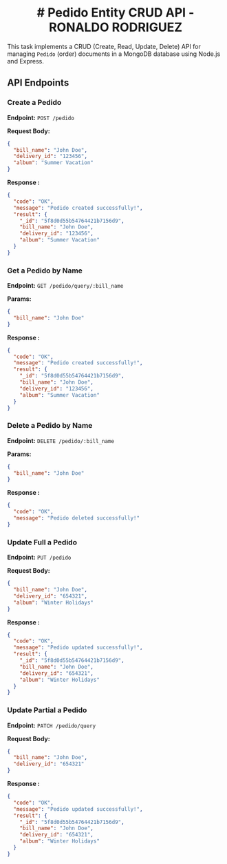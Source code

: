<h1 align="center"># Pedido Entity CRUD API  - RONALDO RODRIGUEZ</h1>

This task implements a CRUD (Create, Read, Update, Delete) API for managing `Pedido` (order) documents in a MongoDB database using Node.js and Express.

## API Endpoints

### Create a Pedido

**Endpoint:** `POST /pedido`

**Request Body:**

```json
{
  "bill_name": "John Doe",
  "delivery_id": "123456",
  "album": "Summer Vacation"
}
```

**Response :**

```json
{
  "code": "OK",
  "message": "Pedido created successfully!",
  "result": {
    "_id": "5f8d0d55b54764421b7156d9",
    "bill_name": "John Doe",
    "delivery_id": "123456",
    "album": "Summer Vacation"
  }
}
```

### Get a Pedido by Name

**Endpoint:** `GET /pedido/query/:bill_name`

**Params:**

```json
{
  "bill_name": "John Doe"
}
```

**Response :**

```json
{
  "code": "OK",
  "message": "Pedido created successfully!",
  "result": {
    "_id": "5f8d0d55b54764421b7156d9",
    "bill_name": "John Doe",
    "delivery_id": "123456",
    "album": "Summer Vacation"
  }
}
```

### Delete a Pedido by Name

**Endpoint:** `DELETE /pedido/:bill_name`

**Params:**

```json
{
  "bill_name": "John Doe"
}
```

**Response :**

```json
{
  "code": "OK",
  "message": "Pedido deleted successfully!"
}
```

### Update Full a Pedido

**Endpoint:** `PUT /pedido`

**Request Body:**

```json
{
  "bill_name": "John Doe",
  "delivery_id": "654321",
  "album": "Winter Holidays"
}
```

**Response :**

```json
{
  "code": "OK",
  "message": "Pedido updated successfully!",
  "result": {
    "_id": "5f8d0d55b54764421b7156d9",
    "bill_name": "John Doe",
    "delivery_id": "654321",
    "album": "Winter Holidays"
  }
}
```

### Update Partial a Pedido

**Endpoint:** `PATCH /pedido/query`

**Request Body:**

```json
{
  "bill_name": "John Doe",
  "delivery_id": "654321"
}
```

**Response :**

```json
{
  "code": "OK",
  "message": "Pedido updated successfully!",
  "result": {
    "_id": "5f8d0d55b54764421b7156d9",
    "bill_name": "John Doe",
    "delivery_id": "654321",
    "album": "Winter Holidays"
  }
}
```
